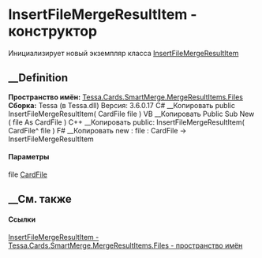 # InsertFileMergeResultItem - конструктор
Инициализирует новый экземпляр класса
[InsertFileMergeResultItem](T_Tessa_Cards_SmartMerge_MergeResultItems_Files_InsertFileMergeResultItem.htm)
##  __Definition
 **Пространство имён:**
[Tessa.Cards.SmartMerge.MergeResultItems.Files](N_Tessa_Cards_SmartMerge_MergeResultItems_Files.htm)  
 **Сборка:** Tessa (в Tessa.dll) Версия: 3.6.0.17
C# __Копировать
     public InsertFileMergeResultItem(
    	CardFile file
    )
VB __Копировать
     Public Sub New ( 
    	file As CardFile
    )
C++ __Копировать
     public:
    InsertFileMergeResultItem(
    	CardFile^ file
    )
F# __Копировать
     new : 
            file : CardFile -> InsertFileMergeResultItem
#### Параметры
file [CardFile](T_Tessa_Cards_CardFile.htm)
## __См. также
#### Ссылки
[InsertFileMergeResultItem -
](T_Tessa_Cards_SmartMerge_MergeResultItems_Files_InsertFileMergeResultItem.htm)
[Tessa.Cards.SmartMerge.MergeResultItems.Files - пространство
имён](N_Tessa_Cards_SmartMerge_MergeResultItems_Files.htm)
